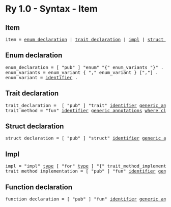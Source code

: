 
# Ry 1.0 - Syntax - Item

## Item
<pre>
item = <a href="#enum-declaration">enum_declaration</a> | <a href="#trait-declaration">trait_declaration</a> | <a href="#impl">impl</a> | <a href="#struct-declaration">struct_declaration</a> | <a href="#function-declaration">function_declaration</a> .
</pre>

## Enum declaration

<pre>
enum_declaration = [ "pub" ] "enum" "{" enum_variants "}" .
enum_variants = enum_variant { "," enum_variant } [","] .
enum_variant = <a href="#identifier">identifier</a> .
</pre>

## Trait declaration

<pre>
trait_declaration =  [ "pub" ] "trait" <a href="#identifier">identifier</a> <a href="#generic-annotations">generic_annotations</a> <a href="#where-clause">where_clause</a> "{" { trait_method ";" } "}" .
trait_method = "fun" <a href="#identifier">identifier</a> <a href="#generic-annotations">generic_annotations</a> <a href="#where-clause">where_clause</a> <a href="#function-arguments">function_arguments</a> ( ";" | <a href="#block">block</a> ).
</pre>

## Struct declaration

<pre>
struct_declaration = [ "pub" ] "struct" <a href="#identifier">identifier</a> <a href="#generic-annotations">generic_annotations</a> <a href="#where-clause">where_clause</a> "{" [ "pub" ] [ "mut" ] <a href="#identifier">identifier</a> <a href="#type">type</a> "}" .
</pre>

## Impl

<pre>
impl = "impl" <a href="#type">type</a> [ "for" <a href="#type">type</a> ] "{" trait_method_implementation "}" .
trait_method_implementation = [ "pub" ] "fun" <a href="#identifier">identifier</a> <a href="#generic-annotations">generic_annotations</a> <a href="#where-clause">where_clause</a> <a href="#function-arguments">function_arguments</a> <a href="#block">block</a> .
</pre>

## Function declaration

<pre>
function_declaration = [ "pub" ] "fun" <a href="#identifier">identifier</a> <a href="#generic-annotations">generic_annotations</a> <a href="#where-clause">where_clause</a> <a href="#function-arguments">function_arguments</a> <a href="#block">block</a> .
</pre>
